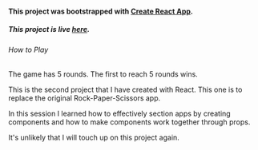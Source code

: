 #### This project was bootstrapped with [Create React App](https://github.com/facebookincubator/create-react-app).

##### This project is live [here](https://plasmadice.github.io/react-rock-paper-scissors).


###### How to Play

The game has 5 rounds. The first to reach 5 rounds wins.

This is the second project that I have created with React. This one is to replace the original Rock-Paper-Scissors app.

In this session I learned how to effectively section apps by creating components and how to make components work together through props.

It's unlikely that I will touch up on this project again.
